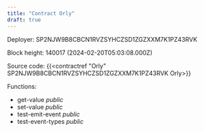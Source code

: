 ```yaml
---
title: "Contract Orly"
draft: true
---
```

Deployer: SP2NJW9B8CBCN1RVZSYHCZSD1ZGZXXM7K1PZ43RVK


 



Block height: 140017 (2024-02-20T05:03:08.000Z)

Source code: {{<contractref "Orly" SP2NJW9B8CBCN1RVZSYHCZSD1ZGZXXM7K1PZ43RVK Orly>}}

Functions:

* get-value _public_
* set-value _public_
* test-emit-event _public_
* test-event-types _public_
